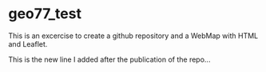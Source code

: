 # geo77_test
This is an excercise to create a github repository and a WebMap with HTML and Leaflet.
 
This is the new line I added after the publication of the repo...
